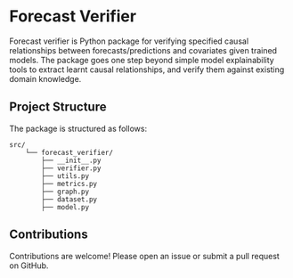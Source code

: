 # Forecast Verifier

Forecast verifier is Python package for verifying specified causal relationships between forecasts/predictions and covariates given trained models. The package goes one step beyond simple model explainability tools to extract learnt causal relationships, and verify them against existing domain knowledge.

## Project Structure
The package is structured as follows:   
```
src/
    └── forecast_verifier/
        ├── __init__.py
        ├── verifier.py
        ├── utils.py
        ├── metrics.py
        ├── graph.py
        ├── dataset.py
        ├── model.py
```

## Contributions
Contributions are welcome! Please open an issue or submit a pull request on GitHub.


